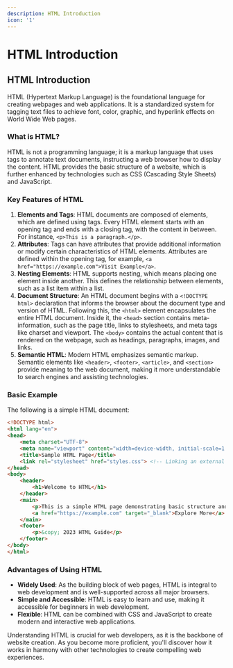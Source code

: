 ```yaml
---
description: HTML Introduction
icon: '1'
---
```


# HTML Introduction

## HTML Introduction

HTML (Hypertext Markup Language) is the foundational language for creating webpages and web applications. It is a standardized system for tagging text files to achieve font, color, graphic, and hyperlink effects on World Wide Web pages.

### What is HTML?

HTML is not a programming language; it is a markup language that uses tags to annotate text documents, instructing a web browser how to display the content. HTML provides the basic structure of a website, which is further enhanced by technologies such as CSS (Cascading Style Sheets) and JavaScript.

### Key Features of HTML

1. **Elements and Tags**: HTML documents are composed of elements, which are defined using tags. Every HTML element starts with an opening tag and ends with a closing tag, with the content in between. For instance, `<p>This is a paragraph.</p>`.
2. **Attributes**: Tags can have attributes that provide additional information or modify certain characteristics of HTML elements. Attributes are defined within the opening tag, for example, `<a href="https://example.com">Visit Example</a>`.
3. **Nesting Elements**: HTML supports nesting, which means placing one element inside another. This defines the relationship between elements, such as a list item within a list.
4. **Document Structure**: An HTML document begins with a `<!DOCTYPE html>` declaration that informs the browser about the document type and version of HTML. Following this, the `<html>` element encapsulates the entire HTML document. Inside it, the `<head>` section contains meta-information, such as the page title, links to stylesheets, and meta tags like charset and viewport. The `<body>` contains the actual content that is rendered on the webpage, such as headings, paragraphs, images, and links.
5. **Semantic HTML**: Modern HTML emphasizes semantic markup. Semantic elements like `<header>`, `<footer>`, `<article>`, and `<section>` provide meaning to the web document, making it more understandable to search engines and assisting technologies.

### Basic Example

The following is a simple HTML document:

```html
<!DOCTYPE html>
<html lang="en">
<head>
    <meta charset="UTF-8">
    <meta name="viewport" content="width=device-width, initial-scale=1.0">
    <title>Sample HTML Page</title>
    <link rel="stylesheet" href="styles.css"> <!-- Linking an external CSS file -->
</head>
<body>
    <header>
        <h1>Welcome to HTML</h1>
    </header>
    <main>
        <p>This is a simple HTML page demonstrating basic structure and elements.</p>
        <a href="https://example.com" target="_blank">Explore More</a>
    </main>
    <footer>
        <p>&copy; 2023 HTML Guide</p>
    </footer>
</body>
</html>
```

### Advantages of Using HTML

* **Widely Used**: As the building block of web pages, HTML is integral to web development and is well-supported across all major browsers.
* **Simple and Accessible**: HTML is easy to learn and use, making it accessible for beginners in web development.
* **Flexible**: HTML can be combined with CSS and JavaScript to create modern and interactive web applications.

Understanding HTML is crucial for web developers, as it is the backbone of website creation. As you become more proficient, you'll discover how it works in harmony with other technologies to create compelling web experiences.
